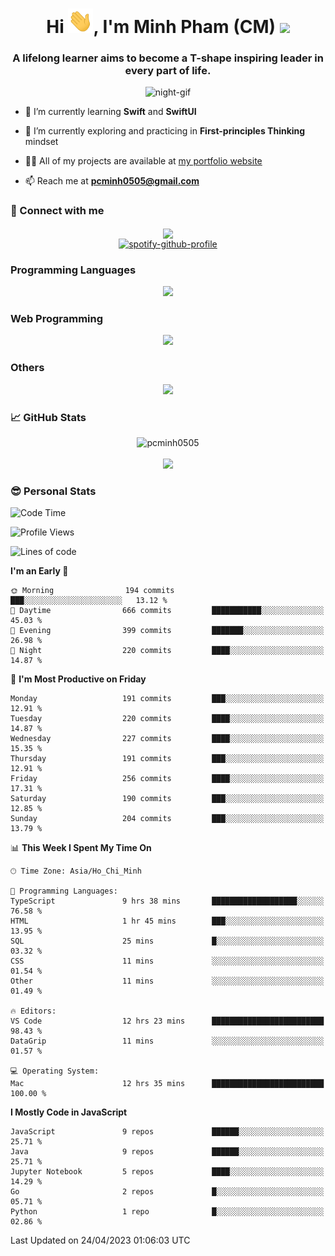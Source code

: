 <h1 align="center">Hi <img src="https://raw.githubusercontent.com/ABSphreak/ABSphreak/master/gifs/Hi.gif" width="40px" />, I'm Minh Pham (CM) <img src="https://media.giphy.com/media/1ynCEtlgMPAeNAqdnu/giphy.gif" width="20px" /> </h1>
<h3 align="center">A lifelong learner aims to become a T-shape inspiring leader in every part of life.</h3>

<p align="center">
  <img src="https://media.giphy.com/media/xUA7bdpLxQhsSQdyog/giphy.gif" alt="night-gif" height="200em"/>
</p>

- 🌱 I’m currently learning **Swift** and **SwiftUI**

- 🔭 I’m currently exploring and practicing in **First-principles Thinking** mindset

- 👨‍💻 All of my projects are available at [my portfolio website](https://pcminh0505.vercel.app/)

- 📫 Reach me at **pcminh0505@gmail.com**


<h3 align="left">🧬 Connect with me</h3>
<p align="center">
<a href="https://linkedin.com/in/pcminh0505" target="blank"><img align="center" src="https://img.shields.io/badge/linkedin-%230077B5.svg?style=for-the-badge&logo=linkedin&logoColor=white" /></a>
<br/>
<a href="https://spotify-github-profile.vercel.app/api/view?uid=217d5ndg2rakxarcnspwomj7q&redirect=true">
  <img height="350em" src="https://spotify-github-profile.vercel.app/api/view?uid=217d5ndg2rakxarcnspwomj7q&cover_image=true&theme=default&bar_color_cover=true" alt="spotify-github-profile" />
</a>
</p>

<h3 align="left">Programming Languages</h3>
<p align="center">
  <a href="https://skillicons.dev">
    <img src="https://skillicons.dev/icons?i=js,ts,go,py,java,swift,solidity,c,cpp" />
  </a>
</p>

<h3 align="left">Web Programming</h3>
<p align="center">
  <a href="https://skillicons.dev">
    <img src="https://skillicons.dev/icons?i=html,css,bootstrap,react,nextjs,graphql,spring,postgres,vercel" />
  </a>
</p>

<h3 align="left">Others</h3>
<p align="center">
  <a href="https://skillicons.dev">
    <img src="https://skillicons.dev/icons?i=tensorflow,figma,aws,firebase,gcp,vscode,visualstudio,androidstudio,arduino" />
  </a>
</p>

<h3 align="left">📈 GitHub Stats</h3>

<p align="center">
<img height="180em" src="https://github-readme-stats.vercel.app/api?username=pcminh0505&count_private=true&show_icons=true&include_all_commits=true&theme=ayu-mirage&show_icons=true&locale=en" alt="pcminh0505" />
<br/><br/>
<img src="https://github-profile-trophy.vercel.app/?username=pcminh0505&theme=onedark&rank=SECRET,SSS,SS,S,AAA,AA,A&column=3" />
</p>

<h3 align="left">😎 Personal Stats</h3>

<!--START_SECTION:waka-->
![Code Time](http://img.shields.io/badge/Code%20Time-811%20hrs%2032%20mins-blue)

![Profile Views](http://img.shields.io/badge/Profile%20Views-0-blue)

![Lines of code](https://img.shields.io/badge/From%20Hello%20World%20I%27ve%20Written-10.0%20million%20lines%20of%20code-blue)

**I'm an Early 🐤** 

```text
🌞 Morning                194 commits         ███░░░░░░░░░░░░░░░░░░░░░░   13.12 % 
🌆 Daytime                666 commits         ███████████░░░░░░░░░░░░░░   45.03 % 
🌃 Evening                399 commits         ███████░░░░░░░░░░░░░░░░░░   26.98 % 
🌙 Night                  220 commits         ████░░░░░░░░░░░░░░░░░░░░░   14.87 % 
```
📅 **I'm Most Productive on Friday** 

```text
Monday                   191 commits         ███░░░░░░░░░░░░░░░░░░░░░░   12.91 % 
Tuesday                  220 commits         ████░░░░░░░░░░░░░░░░░░░░░   14.87 % 
Wednesday                227 commits         ████░░░░░░░░░░░░░░░░░░░░░   15.35 % 
Thursday                 191 commits         ███░░░░░░░░░░░░░░░░░░░░░░   12.91 % 
Friday                   256 commits         ████░░░░░░░░░░░░░░░░░░░░░   17.31 % 
Saturday                 190 commits         ███░░░░░░░░░░░░░░░░░░░░░░   12.85 % 
Sunday                   204 commits         ███░░░░░░░░░░░░░░░░░░░░░░   13.79 % 
```


📊 **This Week I Spent My Time On** 

```text
🕑︎ Time Zone: Asia/Ho_Chi_Minh

💬 Programming Languages: 
TypeScript               9 hrs 38 mins       ███████████████████░░░░░░   76.58 % 
HTML                     1 hr 45 mins        ███░░░░░░░░░░░░░░░░░░░░░░   13.95 % 
SQL                      25 mins             █░░░░░░░░░░░░░░░░░░░░░░░░   03.32 % 
CSS                      11 mins             ░░░░░░░░░░░░░░░░░░░░░░░░░   01.54 % 
Other                    11 mins             ░░░░░░░░░░░░░░░░░░░░░░░░░   01.49 % 

🔥 Editors: 
VS Code                  12 hrs 23 mins      █████████████████████████   98.43 % 
DataGrip                 11 mins             ░░░░░░░░░░░░░░░░░░░░░░░░░   01.57 % 

💻 Operating System: 
Mac                      12 hrs 35 mins      █████████████████████████   100.00 % 
```

**I Mostly Code in JavaScript** 

```text
JavaScript               9 repos             ██████░░░░░░░░░░░░░░░░░░░   25.71 % 
Java                     9 repos             ██████░░░░░░░░░░░░░░░░░░░   25.71 % 
Jupyter Notebook         5 repos             ████░░░░░░░░░░░░░░░░░░░░░   14.29 % 
Go                       2 repos             █░░░░░░░░░░░░░░░░░░░░░░░░   05.71 % 
Python                   1 repo              █░░░░░░░░░░░░░░░░░░░░░░░░   02.86 % 
```




 Last Updated on 24/04/2023 01:06:03 UTC
<!--END_SECTION:waka-->

